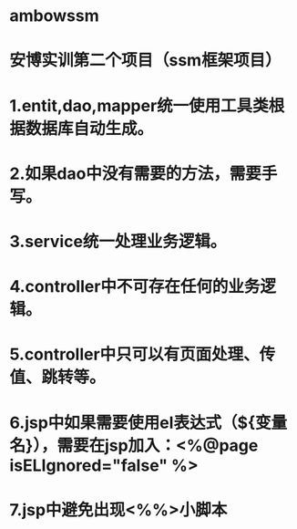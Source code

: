# ambowssm
# 安博实训第二个项目（ssm框架项目）
# 1.entit,dao,mapper统一使用工具类根据数据库自动生成。
# 2.如果dao中没有需要的方法，需要手写。
# 3.service统一处理业务逻辑。
# 4.controller中不可存在任何的业务逻辑。
# 5.controller中只可以有页面处理、传值、跳转等。
# 6.jsp中如果需要使用el表达式（${变量名}），需要在jsp加入：<%@page isELIgnored="false" %>
# 7.jsp中避免出现<%%>小脚本
